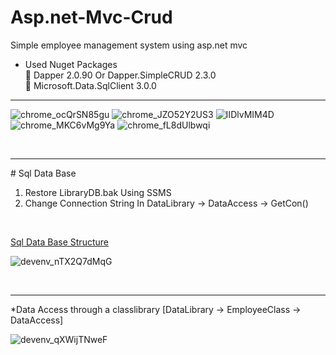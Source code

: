 # Asp.net-Mvc-Crud
Simple employee management system using asp.net mvc
<br/>
* Used Nuget Packages<br/>
📌 Dapper 2.0.90 Or Dapper.SimpleCRUD 2.3.0 <br/>
📌 Microsoft.Data.SqlClient 3.0.0 <br/>

<hr/>

![chrome_ocQrSN85gu](https://user-images.githubusercontent.com/76606140/124740426-6a543c00-df38-11eb-9503-546af699875b.png)
![chrome_JZO52Y2US3](https://user-images.githubusercontent.com/76606140/124740419-69bba580-df38-11eb-9f2d-9e03f51fe732.png)
![IIDlvMIM4D](https://user-images.githubusercontent.com/76606140/124740429-6c1dff80-df38-11eb-9d12-3dce437b1ef8.png)
![chrome_MKC6vMg9Ya](https://user-images.githubusercontent.com/76606140/124740417-69230f00-df38-11eb-9218-3918214e6262.png)
![chrome_fL8dUlbwqi](https://user-images.githubusercontent.com/76606140/124740413-688a7880-df38-11eb-833e-201eef6322b0.png)

<br/>
<hr/>
# Sql Data Base <br/>

1) Restore LibraryDB.bak Using SSMS<br/>
2) Change Connection String In DataLibrary -> DataAccess -> GetCon() <br/>
<br/>

<ins> Sql Data Base Structure </ins> <br/>

![devenv_nTX2Q7dMqG](https://user-images.githubusercontent.com/76606140/124740400-66281e80-df38-11eb-8e9b-66e91f3ec7af.png)

<br/>
<hr/>
*Data Access through a classlibrary [DataLibrary -> EmployeeClass -> DataAccess] <br/>

![devenv_qXWijTNweF](https://user-images.githubusercontent.com/76606140/124740428-6aecd280-df38-11eb-87e3-d79211e55457.png)
